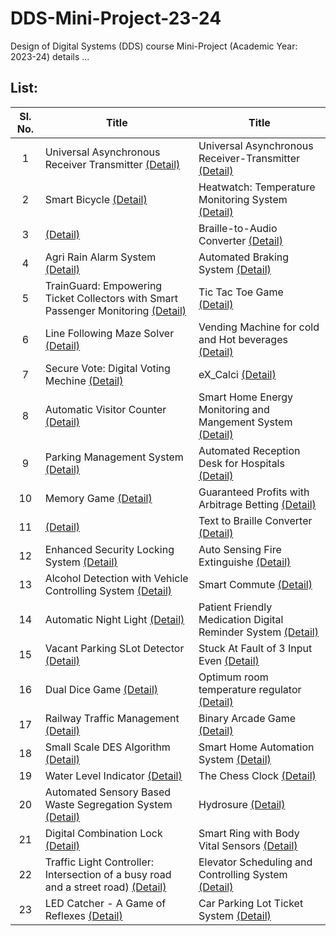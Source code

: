 # DDS-Mini-Project-23-24
Design of Digital Systems (DDS) course Mini-Project (Academic Year: 2023-24) details ...

## List:

| Sl. No. | Title | Title |
| :---: | --- | --- |
| 1 | Universal Asynchronous Receiver Transmitter [(Detail)](https://github.com/KrishnaBhargavN/Uart/invitations) | Universal Asynchronous Receiver-Transmitter [(Detail)]() |
| 2 | Smart Bicycle [(Detail)]() | Heatwatch: Temperature Monitoring System [(Detail)]() |
| 3 | [(Detail)]() | Braille-to-Audio Converter [(Detail)]() |
| 4 | Agri Rain Alarm System [(Detail)]() | Automated Braking System [(Detail)]() |
| 5 | TrainGuard: Empowering Ticket Collectors with Smart Passenger Monitoring [(Detail)](https://github.com/harsh232gupta/-DDS-Mini-Project--TrainGuard/invitations) | Tic Tac Toe Game [(Detail)]() |
| 6 | Line Following Maze Solver [(Detail)]() | Vending Machine for cold and Hot beverages [(Detail)]() |
| 7 | Secure Vote: Digital Voting Mechine [(Detail)](https://github.com/SthuthiS54/SECURE_VOTE-S1-T7/invitations) | eX_Calci [(Detail)]() |
| 8 | Automatic Visitor Counter [(Detail)](https://github.com/brcnitk/DDS-Mini-Project-23-24/tree/main/Team-2) | Smart Home Energy Monitoring and Mangement System [(Detail)]() |
| 9 | Parking Management System [(Detail)]() | Automated Reception Desk for Hospitals [(Detail)]() |
| 10 | Memory Game [(Detail)]() | Guaranteed Profits with Arbitrage Betting [(Detail)]() |
| 11 | [(Detail)]() | Text to Braille Converter [(Detail)]() |
| 12 | Enhanced Security Locking System [(Detail)]() | Auto Sensing Fire Extinguishe [(Detail)]() |
| 13 | Alcohol Detection with Vehicle Controlling System [(Detail)](https://github.com/Bhaktirk269/DDS-MINI-PROJECT/invitations) | Smart Commute [(Detail)]() |
| 14 | Automatic Night Light [(Detail)]() | Patient Friendly Medication Digital Reminder System [(Detail)]() |
| 15 | Vacant Parking SLot Detector [(Detail)]() | Stuck At Fault of 3 Input Even [(Detail)]() |
| 16 | Dual Dice Game [(Detail)]() | Optimum room temperature regulator [(Detail)]() |
| 17 | Railway Traffic Management [(Detail)]() |  Binary Arcade Game [(Detail)]() |
| 18 | Small Scale DES Algorithm [(Detail)]() | Smart Home Automation System [(Detail)](https://github.com/Abhishekkk18/S2-T18-Mini-Project/invitations) |
| 19 | Water Level Indicator [(Detail)]() | The Chess Clock [(Detail)]() |
| 20 | Automated Sensory Based Waste Segregation System [(Detail)](https://github.com/arjun-vegeta/T20_DDS-mini-project/invitations) | Hydrosure [(Detail)]() |
| 21 | Digital Combination Lock [(Detail)](https://github.com/arjun-vegeta/T20_DDS-mini-project/invitations) | Smart Ring with Body Vital Sensors [(Detail)]() |
| 22 | Traffic Light Controller: Intersection of a busy road and a street road) [(Detail)]() | Elevator Scheduling and Controlling System [(Detail)]() |
| 23 | LED Catcher - A Game of Reflexes [(Detail)]() | Car Parking Lot Ticket System [(Detail)]() |
